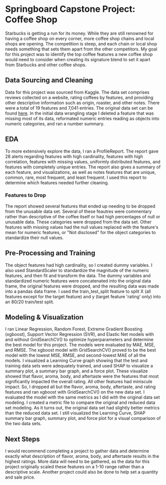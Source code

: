 # Springboard Capstone Project: Coffee Shop

Starbucks is getting a run for its money. While they are still renowned for having a coffee shop on every corner, more coffee shop chains and local shops are opening. The competition is steep, and each chain or local shop needs something that sets them apart from the other competitors. My goal for this project was to identify the top coffee features a new coffee shop would need to consider when creating its signature blend to set it apart from Starbucks and other coffee shops.

## Data Sourcing and Cleaning 

Data for this project was sourced from Kaggle. The data set comprises reviews collected on a website, rating coffees by features, and providing other descriptive information such as origin, roaster, and other notes. There were a total of 19 features and 7,041 entries. The original data set can be found [here](https://www.kaggle.com/datasets/patkle/coffeereviewcom-over-7000-ratings-and-reviews). In the initial data wrangling stage I deleted a feature that was missing most of its data, reformated numeric entries reading as objects into numeric categories, and ran a number summary.

## EDA

To more extensively explore the data, I ran a ProfileReport. The report gave 28 alerts regarding features with high cardinality, features with high correlation, features with missing values, uniformly distributed features, and features with completely unique entries. The report also gives a summary of each feature, and visualizations, as well as notes features that are unique, common, rare, most frequent, and least frequent. I used this report to determine which features needed further cleaning.

### Features to Drop

The report showed several features that ended up needing to be dropped from the unusable data set. Several of these feautres were commentary rather than descriptive of the coffee itself or had high percentages of null or unusable data. These categories were dropped from the data set. Other features with missing values had the null values replaced with the feature's mean for numeric features, or "Not disclosed" for the object categories to standardize their null values.

## Pre-Processing and Training

The object features had high cardinality, so I created dummy variables. I also used StandardScaler to standardize the magnitude of the numeric features, and then fit and transform the data. The dummy variables and standardized numeric features were concatenated into the original data frame, the original features were dropped, and the resulting data was made into a pandas data frame. I used the train_test_split feature to split X (all features except for the target feature) and y (target feature 'rating' only) into an 80/20 train/test split.

## Modeling & Visualization

I ran Linear Regression, Random Forest, Extreme Gradient Boosting (xgboost), Support Vector Regression (SVR), and Elastic Net models with and without GridSearchCV() to optimize hyperparameters and determine the best model for this project. The models were evaluated by MAE, MSE, and RMSE. The xgboost model with GridSearchCV() proved to be the best model with the lowest MSE, RMSE, and second-lowest MAE of all the models. I visualized a Learning Curve graph showing that the test and training data sets were adequately trained, and used SHAP to visualize a summary plot, a summary bar graph, and a force plot. These visualize showed that flavor, aroma, body, and aftertaste were the features that most significantly impacted the overall rating. All other features had miniscule impact. So, I dropped all but the flavor, aroma, body, aftertaste, and rating features and ran xgboost with GridSearchCV() on the new data set. I evaluated the model with the same metrics as I did with the original data set modeling. I created a metric file to compare the original and reduced data set modeling. As it turns out, the original data set had slightly better metrics than the reduced data set. I still visualized the Learning Curve, SHAP summary bar graph, summary plot, and force plot for a visual comparison of the two data sets. 

## Next Steps

I would recommend completing a project to gather data and determine exactly what description of flavor, aroma, body, and aftertaste results in the highest ratings. More data will need to be gathered, as the data for this project originally scaled these features on a 1-10 range rather than a descriptive scale. Another project could also be done to help set a quantity and sale price.
